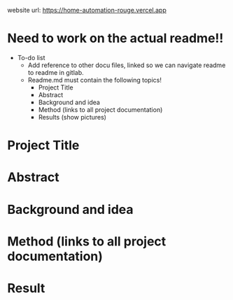 website url:
https://home-automation-rouge.vercel.app

# Need to work on the actual readme!!

- To-do list
    - Add reference to other docu files, linked so we can navigate readme to readme in gitlab.
    - Readme.md must contain the following topics!
        - Project Title
        - Abstract
        - Background and idea
        - Method (links to all project documentation)
        - Results (show pictures)

# Project Title


# Abstract


# Background and idea


# Method (links to all project documentation)


# Result


